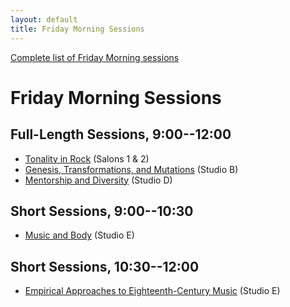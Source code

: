 ```yaml
---
layout: default
title: Friday Morning Sessions
---
```


[Complete list of Friday Morning sessions](complete.html)

# Friday Morning Sessions

## Full-Length Sessions, 9:00--12:00

- [Tonality in Rock](tonality-in-rock.html) <span class="room">(Salons 1 & 2)</span>
- [Genesis, Transformations, and Mutations](genesis-transformations-and-mutations.html) <span class="room">(Studio B)</span>
- [Mentorship and Diversity](mentorship-and-diversity.html)  <span class="room">(Studio D)</span>

## Short Sessions, 9:00--10:30

- [Music and Body](music-and-body.html)  <span class="room">(Studio E)</span>

## Short Sessions, 10:30--12:00

- [Empirical Approaches to Eighteenth-Century Music](empirical-approaches-to-eighteenth-century-music.html)
  <span class="room">(Studio E)</span>

